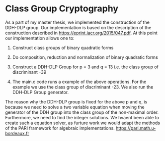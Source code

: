 # Class Group Cryptography

As a part of my master thesis, we implemented the construction of the DDH-DLP group.
Our implementation is based on the description of the construction described in https://eprint.iacr.org/2015/047.pdf. 
At this point our implementation allows one to:


1) Construct class groups of binary quadratic forms

2) Do composition, reduction and normalization of binary quadratic forms

3) Construct a DDH-DLP Group for p = 3 and q = 13 i.e. the class group of discriminant -39

4) The main.c code runs a example of the above operations. For the example we use the class group of discriminant -23.
   We also run the DDH-DLP Group generator.

The reason why the DDH-DLP group is fixed for the above p and q, is because we need to solve a two variable equation when
moving the generator of the DDH group into the class group of the non-maximal order. Furthermore, we need to find the integer solutions.
We hvaent been able to create such a equation solver, as furture work we would adapt the methods of the PARI framework for algebraic implementations.
https://pari.math.u-bordeaux.fr
